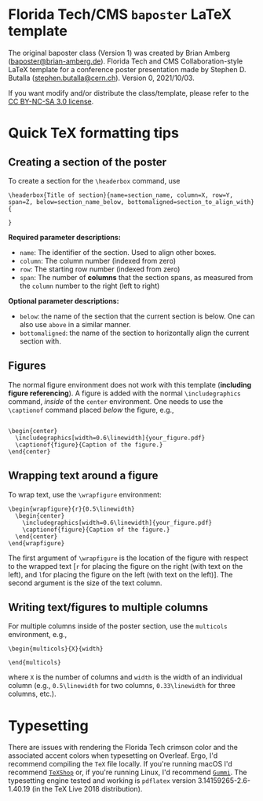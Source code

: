 # Florida Tech/CMS `baposter` LaTeX template
The original baposter class (Version 1) was created by Brian Amberg (baposter@brian-amberg.de).  Florida Tech and CMS Collaboration-style LaTeX template for a conference poster presentation made by Stephen D. Butalla (stephen.butalla@cern.ch). Version 0, 2021/10/03.

If you want modify and/or distribute the class/template,
please refer to the [CC BY-NC-SA 3.0 license](http://creativecommons.org/licenses/by-nc-sa/3.0/).

# Quick TeX formatting tips

## Creating a section of the poster
 To create a section for the `\headerbox` command, use
 ```
\headerbox{Title of section}{name=section_name, column=X, row=Y, span=Z, below=section_name_below, bottomaligned=section_to_align_with}{

}
```
**Required parameter descriptions:**

* `name`: The identifier of the section. Used to align other boxes.
* `column`: The column number (indexed from zero)
* `row`: The starting row number (indexed from zero)
* `span`: The number of **columns** that the section spans, as measured from the `column` number to the right (left to right)

**Optional parameter descriptions:**
* `below`: the name of the section that the current section is below. One can also use `above` in a similar manner.
* `bottomaligned`: the name of the section to horizontally align the current section with.

## Figures
The normal figure environment does not work with this template (**including figure referencing**). A figure is added with the normal `\includegraphics`
command, *inside* of the `center` environment. One needs to use the `\captionof` command placed *below* the figure, e.g.,

```

\begin{center}
  \includegraphics[width=0.6\linewidth]{your_figure.pdf}
  \captionof{figure}{Caption of the figure.}
\end{center}
```

## Wrapping text around a figure
To wrap text, use the `\wrapfigure` environment:

```
\begin{wrapfigure}{r}{0.5\linewidth}
  \begin{center}
    \includegraphics[width=0.6\linewidth]{your_figure.pdf}
    \captionof{figure}{Caption of the figure.}
  \end{center}
\end{wrapfigure}
```
The first argument of `\wrapfigure` is the location of the figure with respect to the wrapped text [`r` for placing the figure on the right (with text on the left),
and `l`for placing the figure on the left (with text on the left)]. The second argument is the size of the text column.

## Writing text/figures to multiple columns
For multiple columns inside of the poster section, use the `multicols` environment, e.g.,

```
\begin{multicols}{X}{width}

\end{multicols}
```
where `X` is the number of columns and `width` is the width of an individual column (e.g., `0.5\linewidth` for two columns, `0.33\linewidth` for three columns, etc.).

# Typesetting
There are issues with rendering the Florida Tech crimson color and the associated accent colors when typesetting on Overleaf. Ergo, I'd recommend compiling the `TeX` file locally. If you're running macOS I'd recommend [`TeXShop`](https://pages.uoregon.edu/koch/texshop/) or, if you're running Linux, I'd recommend [`Gummi`](https://gummi.app/). The typesetting engine tested and working is `pdflatex` version 3.14159265-2.6-1.40.19 (in the TeX Live 2018 distribution). 

